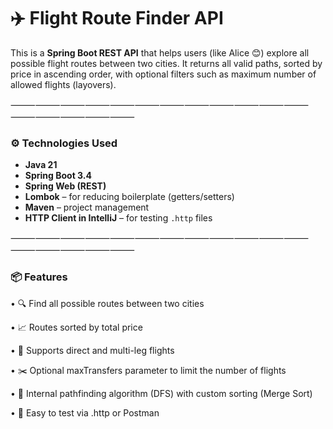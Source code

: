 # ✈️ Flight Route Finder API

This is a **Spring Boot REST API** that helps users (like Alice 😊) explore all possible flight routes between two cities. It returns all valid paths, sorted by price in ascending order, with optional filters such as maximum number of allowed flights (layovers).

⸻⸻⸻⸻⸻⸻⸻⸻⸻⸻⸻⸻⸻⸻⸻⸻⸻

### ⚙️ Technologies Used

- **Java 21**
- **Spring Boot 3.4**
- **Spring Web (REST)**
- **Lombok** – for reducing boilerplate (getters/setters)
- **Maven** – project management
- **HTTP Client in IntelliJ** – for testing `.http` files

⸻⸻⸻⸻⸻⸻⸻⸻⸻⸻⸻⸻⸻⸻⸻⸻⸻

### 📦 Features

• 🔍 Find all possible routes between two cities

• 📈 Routes sorted by total price

• 🔄 Supports direct and multi-leg flights

• ✂️ Optional maxTransfers parameter to limit the number of flights

• 🧠 Internal pathfinding algorithm (DFS) with custom sorting (Merge Sort)

• 🔧 Easy to test via .http or Postman